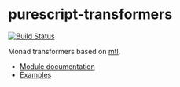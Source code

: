 purescript-transformers
=======================

[![Build Status](https://travis-ci.org/purescript-contrib/purescript-transformers.svg?branch=master)](https://travis-ci.org/purescript-contrib/purescript-transformers)

Monad transformers based on [mtl](http://hackage.haskell.org/package/mtl).

- [Module documentation](docs/Module.md)
- [Examples](examples/)
